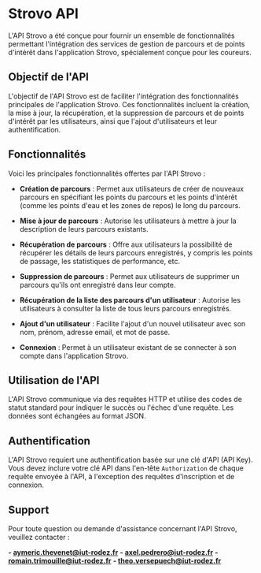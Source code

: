 # Strovo API

L'API Strovo a été conçue pour fournir un ensemble de fonctionnalités permettant l'intégration des services de gestion de parcours et de points d'intérêt dans l'application Strovo, spécialement conçue pour les coureurs.

## Objectif de l'API

L'objectif de l'API Strovo est de faciliter l'intégration des fonctionnalités principales de l'application Strovo. Ces fonctionnalités incluent la création, la mise à jour, la récupération, et la suppression de parcours et de points d'intérêt par les utilisateurs, ainsi que l'ajout d'utilisateurs et leur authentification.

## Fonctionnalités

Voici les principales fonctionnalités offertes par l'API Strovo :

- **Création de parcours** : Permet aux utilisateurs de créer de nouveaux parcours en spécifiant les points du parcours et les points d'intérêt (comme les points d'eau et les zones de repos) le long du parcours.

- **Mise à jour de parcours** : Autorise les utilisateurs à mettre à jour la description de leurs parcours existants.

- **Récupération de parcours** : Offre aux utilisateurs la possibilité de récupérer les détails de leurs parcours enregistrés, y compris les points de passage, les statistiques de performance, etc.

- **Suppression de parcours** : Permet aux utilisateurs de supprimer un parcours qu'ils ont enregistré dans leur compte.

- **Récupération de la liste des parcours d'un utilisateur** : Autorise les utilisateurs à consulter la liste de tous leurs parcours enregistrés.

- **Ajout d'un utilisateur** : Facilite l'ajout d'un nouvel utilisateur avec son nom, prénom, adresse email, et mot de passe.

- **Connexion** : Permet à un utilisateur existant de se connecter à son compte dans l'application Strovo.

## Utilisation de l'API

L'API Strovo communique via des requêtes HTTP et utilise des codes de statut standard pour indiquer le succès ou l'échec d'une requête. Les données sont échangées au format JSON.

## Authentification

L'API Strovo requiert une authentification basée sur une clé d'API (API Key). Vous devez inclure votre clé API dans l'en-tête `Authorization` de chaque requête envoyée à l'API, à l'exception des requêtes d'inscription et de connexion.

## Support

Pour toute question ou demande d'assistance concernant l'API Strovo, veuillez contacter :

**- aymeric.thevenet@iut-rodez.fr**
**- axel.pedrero@iut-rodez.fr**
**- romain.trimouille@iut-rodez.fr**
**- theo.versepuech@iut-rodez.fr**
